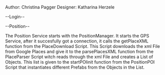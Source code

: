 Author: Christina Pagger
Designer: Katharina Herzele

--Login--

--Position--

The Position Service starts with the PositionManager. It starts the GPS Service, after it succesfully got a connection,
it calls the getPlaceXML function from the PlaceDownload Script. This Script downloads the xml File from Google Places
and give it to the parsePlacesXML function from the PlaceParser Script witch reads through the xml File and creates a List
of Objects. This list is given to the startPOIinit function from the PositionPOI Script that instantiates different Prefabs
from the Objects in the List.